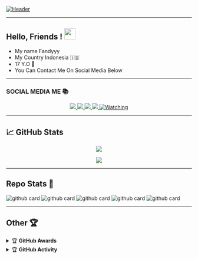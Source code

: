 <!-- More info, tips and tricks for making GitHub Profile README can be found in my article at https://towardsdatascience.com/build-a-stunning-readme-for-your-github-profile-9b80434fe5d7 -->

[![Header](https://raw.githubusercontent.com/FbotzYT2/FbotzYT2/master/20211128_073024.jpg "Header")](https://martinheinz.dev/)

---

## Hello, Friends ! <img src="https://raw.githubusercontent.com/MartinHeinz/MartinHeinz/master/wave.gif" width="30px">

- My name Fandyyy
- My Country Indonesia 🇮🇩
- 17 Y.O 🌱
- You Can Contact Me On Social Media Below

---

### SOCIAL MEDIA ME 📚
<p align="center">
  <a href="https://instagram.com/fandyyy._"><img src="https://img.shields.io/badge/Instagram-E4405F?style=for-the-badge&logo=instagram&logoColor=white"/> 
  <a href="https://wa.me/message/FDEA65XQNZMAF1"><img src="https://img.shields.io/badge/WhatsApp-25D366?style=for-the-badge&logo=whatsapp&logoColor=white" />
  <a href="https://www.facebook.com/nazril.afandi.98"><img src="https://img.shields.io/badge/Facebook-%234267B2.svg?&style=for-the-badge&logo=facebook&logoColor=white" />
  <a name=Fbotz&label=VIEWS&style=flat-square&color=orange" />
  <a href="https://github.com/FBOTZ-YT"><img src="https://img.shields.io/badge/-GitHub-black?style=for-the-badge&logo=github" /> 
  <a href="https://komarev.com/ghpvc/?username=FBOTZ-YT&color=blue&style=flat-square&label=Profile+Views"><img title="Watching" src="https://komarev.com/ghpvc/?username=FBOTZ-YT&color=blue&style=flat-square&label=Profile+View"></a>
</p>

---

## &#x1f4c8; GitHub Stats

<p align="center"><a href="https://github.com/FBOTZ-YT"><img src="https://github-readme-stats.vercel.app/api?username=FBOTZ-YT&show_icons=true&theme=radical"></a></p>
<p align="center"><a href="https://github.com/FBOTZ-YT"><img src="https://github-readme-stats.vercel.app/api/top-langs/?username=FBOTZ-YT&theme=radical&layout=compact"></a></p> 

---

## Repo Stats 📝

![github card](https://github-readme-stats.vercel.app/api/pin/?username=FBOTZ-YT&repo=FBOTZ-YT&theme=dark)
![github card](https://github-readme-stats.vercel.app/api/pin/?username=FBOTZ-YT&repo=RyuBotzMD&theme=dark)
![github card](https://github-readme-stats.vercel.app/api/pin/?username=FBOTZ-YT&repo=Hisoka-Morou&theme=dark)
![github card](https://github-readme-stats.vercel.app/api/pin/?username=FBOTZ-YT&repo=ShiraoriBot-MD&theme=dark)
![github card](https://github-readme-stats.vercel.app/api/pin/?username=FBOTZ-YT&repo=Wabot-Aq&theme=dark)

---

## Other 🏆

<details>
    <summary>&#127942 <b>GitHub Awards</b></summary><br/>

![Github Trophy](https://github-profile-trophy.vercel.app/?username=phaticusthiccy)

</details>

<details>
    <summary>&#127942 <b>GitHub Activity</b></summary><br/>

![Metrics](https://metrics.lecoq.io/FbotzYT2?template=classic&repositories.forks=true&languages=1&languages.colors=github&languages.threshold=0%25&config.timezone=Asia%2FMakassar)

</details> 
